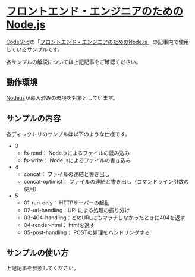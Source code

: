 # [フロントエンド・エンジニアのためのNode.js](https://app.codegrid.net/series/2014-nodejs)

[CodeGrid](http://www.codegrid.net/)の「[フロントエンド・エンジニアのためのNode.js](https://app.codegrid.net/series/2014-nodejs)」の記事内で使用しているサンプルです。

各サンプルの解説については上記記事をご確認ください。

## 動作環境

[Node.js](http://nodejs.org/)が導入済みの環境を対象としています。

## サンプルの内容

各ディレクトリのサンプルは以下のような仕様です。

- 3
    - fs-read： Node.jsによるファイルの読み込み
    - fs-write： Node.jsによるファイルの書き込み
- 4
  - concat： ファイルの連結と書き出し
  - concat-optimist： ファイルの連結と書き出し（コマンドライン引数の使用）
- 5
  - 01-run-only： HTTPサーバーの起動
  - 02-url-handling：URLによる処理の振り分け
  - 03-404-handling：どのURLにもマッチしなかったときに404を返す
  - 04-render-html： htmlを返す
  - 05-post-handling： POSTの処理をハンドリングする

## サンプルの使い方

上記記事を参照してください。

